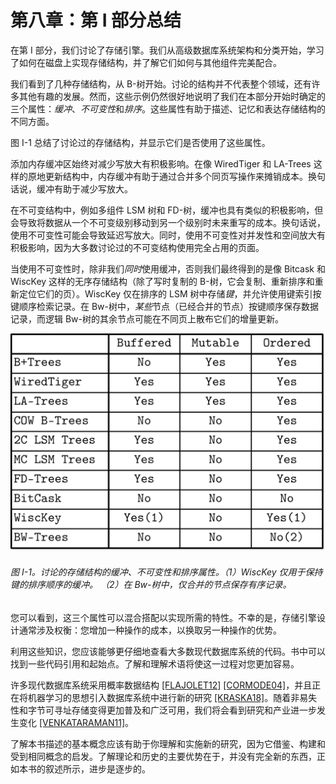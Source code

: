 # 第八章：第 I 部分总结

在第 I 部分，我们讨论了存储引擎。我们从高级数据库系统架构和分类开始，学习了如何在磁盘上实现存储结构，并了解它们如何与其他组件完美配合。

我们看到了几种存储结构，从 B-树开始。讨论的结构并不代表整个领域，还有许多其他有趣的发展。然而，这些示例仍然很好地说明了我们在本部分开始时确定的三个属性：*缓冲*、*不可变性*和*排序*。这些属性有助于描述、记忆和表达存储结构的不同方面。

图 I-1 总结了讨论过的存储结构，并显示它们是否使用了这些属性。

添加内存缓冲区始终对减少写放大有积极影响。在像 WiredTiger 和 LA-Trees 这样的原地更新结构中，内存缓冲有助于通过合并多个同页写操作来摊销成本。换句话说，缓冲有助于减少写放大。

在不可变结构中，例如多组件 LSM 树和 FD-树，缓冲也具有类似的积极影响，但会导致将数据从一个不可变级别移动到另一个级别时未来重写的成本。换句话说，使用不可变性可能会导致延迟写放大。同时，使用不可变性对并发性和空间放大有积极影响，因为大多数讨论过的不可变结构使用完全占用的页面。

当使用不可变性时，除非我们*同时*使用缓冲，否则我们最终得到的是像 Bitcask 和 WiscKey 这样的无序存储结构（除了写时复制的 B-树，它会复制、重新排序和重新定位它们的页）。WiscKey 仅在排序的 LSM 树中存储*键*，并允许使用键索引按键顺序检索记录。在 Bw-树中，*某些*节点（已经合并的节点）按键顺序保存数据记录，而逻辑 Bw-树的其余节点可能在不同页上散布它们的增量更新。

![dbin 0001](img/dbin_0001.png)

###### 图 I-1。讨论的存储结构的缓冲、不可变性和排序属性。（1）WiscKey 仅用于保持键的排序顺序的缓冲。 （2）在 Bw-树中，仅合并的节点保存有序记录。

您可以看到，这三个属性可以混合搭配以实现所需的特性。不幸的是，存储引擎设计通常涉及权衡：您增加一种操作的成本，以换取另一种操作的优势。

利用这些知识，您应该能够更仔细地查看大多数现代数据库系统的代码。书中可以找到一些代码引用和起始点。了解和理解术语将使这一过程对您更加容易。

许多现代数据库系统采用概率数据结构 [[FLAJOLET12]](app01.html#FLAJOLET12) [[CORMODE04]](app01.html#CORMODE04)，并且正在将机器学习的思想引入数据库系统中进行新的研究 [[KRASKA18]](app01.html#KRASKA18)。随着非易失性和字节可寻址存储变得更加普及和广泛可用，我们将会看到研究和产业进一步发生变化 [[VENKATARAMAN11]](app01.html#VENKATARAMAN11)。

了解本书描述的基本概念应该有助于你理解和实施新的研究，因为它借鉴、构建和受到相同概念的启发。了解理论和历史的主要优势在于，并没有完全新的东西，正如本书的叙述所示，进步是逐步的。
